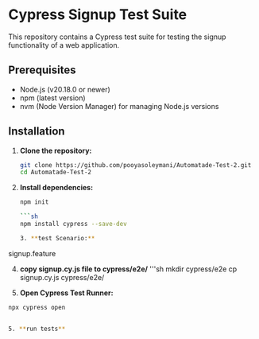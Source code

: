 # Cypress Signup Test Suite

This repository contains a Cypress test suite for testing the signup functionality of a web application.

## Prerequisites

- Node.js (v20.18.0 or newer)
- npm (latest version)
- nvm (Node Version Manager) for managing Node.js versions

## Installation

1. **Clone the repository:**
   ```sh
   git clone https://github.com/pooyasoleymani/Automatade-Test-2.git
   cd Automatade-Test-2
   
2. **Install dependencies:**
   ```sh
   npm init
   
   ```sh
   npm install cypress --save-dev
   
   3. **test Scenario:**
  signup.feature
  
  4. **copy signup.cy.js file to cypress/e2e/**
  '''sh
  mkdir cypress/e2e
  cp signup.cy.js cypress/e2e/
  
 
  
  4. **Open Cypress Test Runner:**
  
  ```sh 
  npx cypress open
  
  
  5. **run tests**
  
  
  
  




